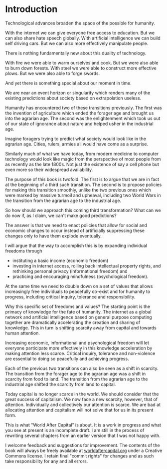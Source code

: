 # Introduction

Technological advances broaden the space of the possible for humanity.

With the internet we can give everyone free access to education. But we can also share hate speech globally.
With artificial intelligence we can build self driving cars. But we can also more effectively manipulate people.

There is nothing fundamentally new about this duality of technology.

With fire we were able to warm ourselves and cook. But we were also able to burn down forests.
With steel we were able to construct more effective plows. But we were also able to forge swords.

And yet there is something special about our moment in time.

We are near an event horizon or singularity which renders many of the existing predictions about society based on extrapolation useless. 

Humanity has encountered two of these transitions previously. The first was the invention of agriculture which ended the forager age and brought us into the agrarian age. The second was the enlightenment which took us out of our state of ignorance about nature and helped usher in the industrial age. 

Imagine foragers trying to predict what society would look like in the agrarian age. Cities, rulers, armies all would have come as a surprise.

Similarly much of what we have today, from modern medicine to computer technology would look like magic from the perspective of most people from as recently as the late 1800s. Not just the existence of say a cell phone but even more so their widespread availability.  

The purpose of this book is twofold. The first is to argue that we are in fact at the beginning of a third such transition. The second is to propose policies for making this transition smoothly, unlike the two previous ones which were marked by massive turmoil and upheaval, including two World Wars in the transition from the agrarian age to the industrial age.

So how should we approach this coming third transformation? What can we do now if, as I claim, we can't make good predictions?

The answer is that we need to enact policies that allow for social and economic changes to occur instead of artificially suppressing these changes only to have them explode eventually.

I will argue that the way to accomplish this is by expanding individual freedoms through 
- instituting a basic income (economic freedom)
- investing in internet access, rolling back intellectual property rights, and rethinking personal privacy (informational freedom) and 
- practicing and encouraging mindfulness (psychological freedom).

At the same time we need to double down on a set of values that allows increasingly free individuals to peacefully co-exist and for humanity to progress, including critical inquiry, tolerance and responsibility.

Why this specific set of freedoms and values? The starting point is the primacy of knowledge for the fate of humanity.  The internet as a global network and artificial intelligence based on general purpose computing together are dramatically accelerating the creation and sharing of knowledge. This in turn is shifting scarcity away from capital and towards human attention.

Increasing economic, informational and psychological freedom will let everyone participate more effectively in this knowledge acceleration by making attention less scarce. Critical inquiry, tolerance and non-violence are essential to doing so peacefully and achieving progress.

Each of the previous two transitions can also be seen as a shift in scarcity. The transition from the forager age to the agrarian age was a shift in scarcity from food to land. The transition from the agrarian age to the industrial age shifted the scarcity from land to capital.
 
Today capital is no longer scarce in the world. We should consider that the great success of capitalism. We now face a new scarcity, however, that of attention. Individually and collectively our attention is scarce. We are bad at allocating attention and capitalism will not solve that for us in its present form. 

This is what "World After Capital" is about. It is a work in progress and what you see at present is an incomplete draft. I am still in the process of rewriting several chapters from an earlier version that I was not happy with. 

I welcome feedback and suggestions for improvement. The contents of the book will always be freely available at <a href="http://worldaftercapital.org">worldaftercapital.org</a> under a Creative Commons license. I retain final "commit rights" for changes and as such take responsibility for any and all errors.

